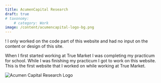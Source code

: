 ```yaml
---
title: AcumenCapital Research
draft: true
# taxonomy:
	# category: Work
image: /content/acumencapital-logo-bg.png
---
```


! I only worked on the code part of this website and had no input on the content or design of this site.

When I first started working at True Market I was completing my practicum for school. While I was finishing my practicum I got to work on this website. This is the first website that I worked on while working at True Market.

![Acumen Capital Research Logo](/content/acumencapital-logo-bg.png)